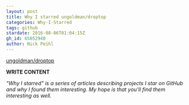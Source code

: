 ```yaml
---
layout: post
title: Why I starred ungoldman/droptop
categories: Why-I-Starred
tags: github
stardate: 2016-08-06T01:04:15Z
gh_id: 65052940
author: Nick Peihl
---
```


[ungoldman/droptop](star.repo.html_url)

**WRITE CONTENT**

*"Why I starred" is a series of articles describing projects I star on GitHub and why I found them interesting. My hope is that you'll find them interesting as well.*


